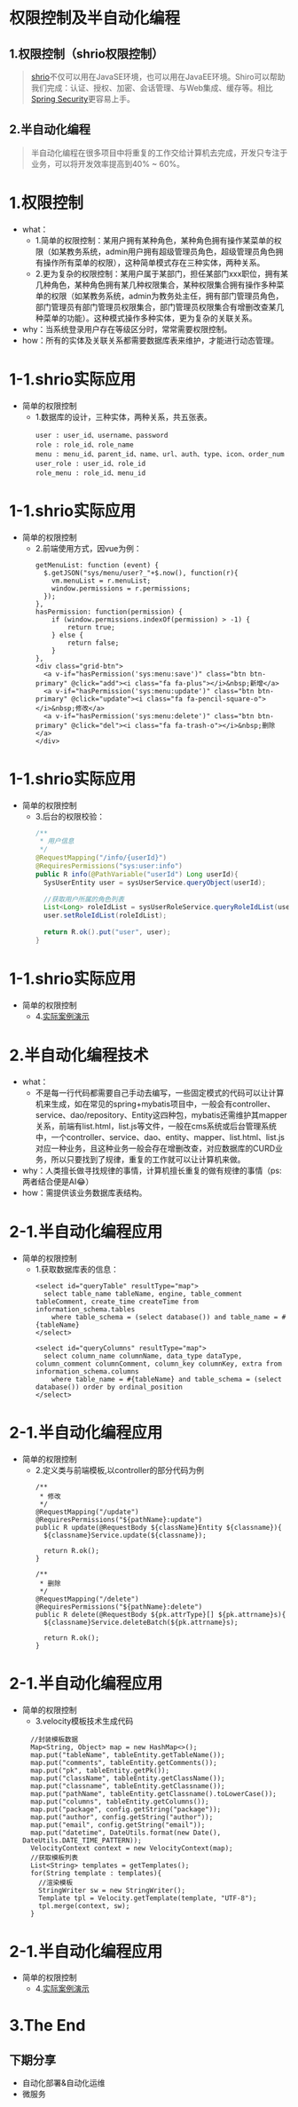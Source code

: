 <!--markpress-opt

{
	"layout": "horizontal",
	"autoSplit": true,
	"sanitize": false,
	"theme": "light",
	"noEmbed": false
}

markpress-opt-->
# 权限控制及半自动化编程

## 1.权限控制（shrio权限控制）
> [shrio](http://shiro.apache.org/)不仅可以用在JavaSE环境，也可以用在JavaEE环境。Shiro可以帮助我们完成：认证、授权、加密、会话管理、与Web集成、缓存等。相比[Spring Security](http://projects.spring.io/spring-security/)更容易上手。

## 2.半自动化编程
> 半自动化编程在很多项目中将重复的工作交给计算机去完成，开发只专注于业务，可以将开发效率提高到40% ~ 60%。



# 1.权限控制

- what：
  + 1.简单的权限控制：某用户拥有某种角色，某种角色拥有操作某菜单的权限（如某教务系统，admin用户拥有超级管理员角色，超级管理员角色拥有操作所有菜单的权限），这种简单模式存在三种实体，两种关系。
  + 2.更为复杂的权限控制：某用户属于某部门，担任某部门xxx职位，拥有某几种角色，某种角色拥有某几种权限集合，某种权限集合拥有操作多种菜单的权限（如某教务系统，admin为教务处主任，拥有部门管理员角色，部门管理员有部门管理员权限集合，部门管理员权限集合有增删改查某几种菜单的功能）。这种模式操作多种实体，更为复杂的关联关系。
- why：当系统登录用户存在等级区分时，常常需要权限控制。
- how：所有的实体及关联关系都需要数据库表来维护，才能进行动态管理。

# 1-1.shrio实际应用

- 简单的权限控制
  + 1.数据库的设计，三种实体，两种关系，共五张表。
    ```mysql
    user : user_id、username、password
    role : role_id、role_name
    menu : menu_id、parent_id、name、url、auth、type、icon、order_num
    user_role : user_id、role_id
    role_menu : role_id、menu_id
    ```

# 1-1.shrio实际应用

- 简单的权限控制
  + 2.前端使用方式，因vue为例：
    ```
    getMenuList: function (event) {
      $.getJSON("sys/menu/user?_"+$.now(), function(r){
        vm.menuList = r.menuList;
        window.permissions = r.permissions;
      });
    },
    hasPermission: function(permission) {
        if (window.permissions.indexOf(permission) > -1) {
            return true;
        } else {
            return false;
        }
    },
    <div class="grid-btn">
      <a v-if="hasPermission('sys:menu:save')" class="btn btn-primary" @click="add"><i class="fa fa-plus"></i>&nbsp;新增</a>
      <a v-if="hasPermission('sys:menu:update')" class="btn btn-primary" @click="update"><i class="fa fa-pencil-square-o"></i>&nbsp;修改</a>
      <a v-if="hasPermission('sys:menu:delete')" class="btn btn-primary" @click="del"><i class="fa fa-trash-o"></i>&nbsp;删除</a>
    </div>
    ```




# 1-1.shrio实际应用

- 简单的权限控制
  + 3.后台的权限校验：
    ```java
    /**
     * 用户信息
     */
    @RequestMapping("/info/{userId}")
    @RequiresPermissions("sys:user:info")
    public R info(@PathVariable("userId") Long userId){
      SysUserEntity user = sysUserService.queryObject(userId);
      
      //获取用户所属的角色列表
      List<Long> roleIdList = sysUserRoleService.queryRoleIdList(userId);
      user.setRoleIdList(roleIdList);
      
      return R.ok().put("user", user);
    }
    ```

# 1-1.shrio实际应用

- 简单的权限控制
  + 4.[实际案例演示](http://localhost:8088/)

# 2.半自动化编程技术

- what：
  + 不是每一行代码都需要自己手动去编写，一些固定模式的代码可以让计算机来生成，如在常见的spring+mybatis项目中，一般会有controller、service、dao/repository、Entity这四种包，mybatis还需维护其mapper关系，前端有list.html，list.js等文件，一般在cms系统或后台管理系统中，一个controller、service、dao、entity、mapper、list.html、list.js对应一种业务，且这种业务一般会存在增删改查，对应数据库的CURD业务，所以只要找到了规律，重复的工作就可以让计算机来做。
- why：人类擅长做寻找规律的事情，计算机擅长重复的做有规律的事情（ps:两者结合便是AI😂）
- how：需提供该业务数据库表结构。


# 2-1.半自动化编程应用

- 简单的权限控制
  + 1.获取数据库表的信息：
    ```
    <select id="queryTable" resultType="map">
      select table_name tableName, engine, table_comment tableComment, create_time createTime from information_schema.tables 
        where table_schema = (select database()) and table_name = #{tableName}
    </select> 
    
    <select id="queryColumns" resultType="map">
      select column_name columnName, data_type dataType, column_comment columnComment, column_key columnKey, extra from information_schema.columns
        where table_name = #{tableName} and table_schema = (select database()) order by ordinal_position
    </select>
    ```
  
# 2-1.半自动化编程应用

- 简单的权限控制
  + 2.定义类与前端模板,以controller的部分代码为例
    ```
    /**
     * 修改
     */
    @RequestMapping("/update")
    @RequiresPermissions("${pathName}:update")
    public R update(@RequestBody ${className}Entity ${classname}){
      ${classname}Service.update(${classname});
      
      return R.ok();
    }
    
    /**
     * 删除
     */
    @RequestMapping("/delete")
    @RequiresPermissions("${pathName}:delete")
    public R delete(@RequestBody ${pk.attrType}[] ${pk.attrname}s){
      ${classname}Service.deleteBatch(${pk.attrname}s);
      
      return R.ok();
    }
    ```

# 2-1.半自动化编程应用

- 简单的权限控制
  + 3.velocity模板技术生成代码
  ```
    //封装模板数据
    Map<String, Object> map = new HashMap<>();
    map.put("tableName", tableEntity.getTableName());
    map.put("comments", tableEntity.getComments());
    map.put("pk", tableEntity.getPk());
    map.put("className", tableEntity.getClassName());
    map.put("classname", tableEntity.getClassname());
    map.put("pathName", tableEntity.getClassname().toLowerCase());
    map.put("columns", tableEntity.getColumns());
    map.put("package", config.getString("package"));
    map.put("author", config.getString("author"));
    map.put("email", config.getString("email"));
    map.put("datetime", DateUtils.format(new Date(), DateUtils.DATE_TIME_PATTERN));
    VelocityContext context = new VelocityContext(map);
    //获取模板列表
    List<String> templates = getTemplates();
    for(String template : templates){
      //渲染模板
      StringWriter sw = new StringWriter();
      Template tpl = Velocity.getTemplate(template, "UTF-8");
      tpl.merge(context, sw); 
    }
  ```

# 2-1.半自动化编程应用

- 简单的权限控制
  + 4.[实际案例演示](http://localhost:8088/)

# 3.The End

## 下期分享
  - 自动化部署&自动化运维
  - 微服务
